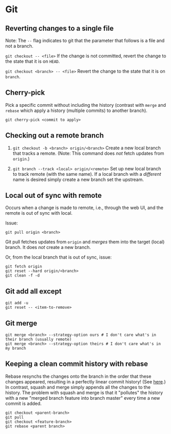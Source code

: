# Git

## Reverting changes to a single file

 Note: The `--` flag indicates to git that the parameter that follows is a file and not a branch. 

`git checkout -- <file>` If the change is not committed, revert the change to the state that it is on `HEAD`. 

`git checkout <branch> -- <file>` Revert the change to the state that it is on `branch`.

## Cherry-pick

Pick a specific commit without including the history (contrast with `merge` and `rebase` which apply a history
(multiple commits) to another branch).

`git cherry-pick <commit to apply>`

## Checking out a remote branch

1. `git checkout -b <branch> origin/<branch>` Create a new local branch that tracks a remote. (Note: This command does _not_ fetch updates from `origin`.)

2. `git branch --track <local> origin/<remote>` Set up new local branch to track remote (with the same name). If a local branch with a _different_ name is desired simply create a new branch set the upstream.

## Local out of sync with remote

Occurs when a change is made to remote, i.e., through the web UI, and the remote is out of sync with local.

Issue:

```
git pull origin <branch>
```

Git pull fetches updates from `origin` and _merges_ them into the target (local) branch.
It does _not_ create a new branch.

Or, from the local branch that is out of sync, issue:

```
git fetch origin
git reset --hard origin/<branch>
git clean -f -d
```

## Git add all except

```
git add -u
git reset -- <item-to-remove>
```

## Git merge

```
git merge <branch> --strategy-option ours # I don't care what's in their branch (usually remote)
git merge <branch> --strategy-option theirs # I don't care what's in my branch
```

## Keeping a clean commit history with rebase

Rebase resynchs the changes onto the branch in the order that these changes appeared, 
resulting in a perfectly linear commit history! (See [here](https://www.atlassian.com/git/tutorials/merging-vs-rebasing).)
In contrast, squash and merge simply appends all the changes to the history. The
problem with squash and merge is that it "pollutes" the history with a new "merged 
branch feature into branch master" every time a new commit is added.

```
git checkout <parent-branch>
git pull 
git checkout <feature-branch>
git rebase <parent branch>
```



